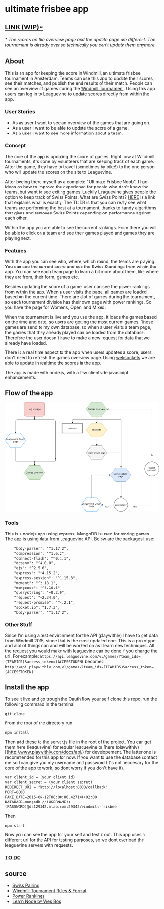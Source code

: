 # ultimate frisbee app

## [LINK (WIP)*](https://shielded-fortress-32511.herokuapp.com/)
###### \* The scores on the overview page and the update page are different. The tournament is already over so technically you can't update them anymore.

## About
This is an app for keeping the score in Windmill, an ultimate frisbee tournament in Amsterdam. Teams can use this app to update their scores, see their matches, and publish the end results of their match. People can see an overview of games during the [Windmill Tournament](http://windmilltournament.com). Using this app users can log in to Leaguevine to update scores directly from within the app.

### User Stories 
- As as user I want to see an overview of the games that are going on.
- As a user I want to be able to update the score of a game.
- As a user I want to see more information about a team.

### Concept
The core of the app is updating the score of games. Right now at Windmill tournaments, it's done by volunteers that are keeping track of each game. After the game, they have to travel (sometimes by bike!) to the one person who will update the scores on the site to Leaguevine.

After beeing there myself as a complete "Ultimate Frisbee Noob", I had ideas on how to improve the experience for people who don't know the teams, but want to see exiting games. Luckily Leaguevine gives people the option to keep track of Swiss Points. What are Swiss Points? [HERE](https://www.leaguevine.com/blog/134/power-rankings-in-ultimate/) is a link that explains what is exactly. The TL:DR is that you can realy see what teams are performing the best at a tournament, thanks to handy algorithms that gives and removes Swiss Points depending on performance against each other.

Within the app you are able to see the current rankings. From there you will be able to click on a team and see their games played and games they are playing next.

### Features
With the app you can see who, where, which round, the teams are playing. You can see the current score and see the Swiss Standings from within the app. You can see each team page to learn a bit more about them, like where they are from, their form, games etc.

Besides updating the score of a game, user can see the power rankings from within the app. When a user visits the page, all games are loaded based on the current time. There are alot of games during the tournament, so each tournament division has their own page with power rankings. So you have the page for Womens, Open, and Mixed. 

When the tournament is live and you use the app, it loads the games based on the time and date, so users are getting the most current games. These games are send to my own database, so when a user visits a team page, the games that they already played can be loaded from the database. Therefore the user doesn't have to make a new request for data that we already have loaded.

There is a real time aspect to the app when users updates a score, users don't need to refresh the games overview page. Using [websockets](https://socket.io/) we are able to update in realtime the scores in the app. 

The app is made with node.js, with a few clientside javascript enhancements.

## Flow of the app
![flowchart](readme/ultimate-frisbee-flowchart.png)

### Tools
This is a nodejs app using express. MongoDB is used for storing games. The app is using data from Leaguevine API. Below are the packages I use:
```
    "body-parser": "^1.17.2",
    "compression": "^1.6.2",
    "connect-flash": "^0.1.1",
    "dotenv": "^4.0.0",
    "ejs": "^2.5.6",
    "express": "^4.15.2",
    "express-session": "^1.15.3",
    "moment": "^2.18.1",
    "mongoose": "^4.10.6",
    "querystring": "~0.2.0",
    "request": "~2.34.0",
    "request-promise": "^4.2.1",
    "socket.io": "1.7.3",
    "body-parser": "^1.17.2",
```

### Other Stuff
Since I'm using a test environment for the API (playwithlv) I have to get data from Windmill 2015, since that is the most updated one. This is a prototype and alot of things can and will be worked on as I learn new techniques. All the request you would make with leaguevine can be done if you change the url. For example:
`https://api.leaguevine.com/v1/games/?team_ids=(TEAMIDS)&access_token=(ACCESSTOKEN)`
becomes:
`http://api.playwithlv.com/v1/games/?team_ids=(TEAMIDS)&access_token=(ACCESSTOKEN)`


## Install the app
To see it live and go trough the Oauth flow your self clone this repo, run the following command in the terminal
```
git clone
```

From the root of the directory run
```
npm install
```

Then add these to the server.js file in the root of the project. You can get them [here (leaguevine)](https://www.leaguevine.com/docs/api/) for regular leaguevine or [here (playwithlv)[(http://www.playwithlv.com/docs/api/) for developement. The latter one is recommended for this app for now. If you want to use the database contact me so I can give you my username and password (It's not neccesary for the core of the app to work, so dont worry if you don't have it).
```
var client_id = (your client id)
var client_secret = (your client secret)
REDIRECT_URI = "http://localhost:8000/callback"
PORT=8000
FAKE_DATE=2015-06-12T08:00:00.427144+02:00
DATABASE=mongodb://(USERNAME):(PASSWORD)@ds129342.mlab.com:29342/windmill-frisbee

```

Then
```
npm start
```

Now you can see the app for your self and test it out. This app uses a different url for the API for testing purposes, so we dont overload the leaguevine servers with requests.


### [TO DO](https://github.com/olli208/minor-frisbee-app/projects/1)


## source
- [Swiss Pairing](http://senseis.xmp.net/?SwissPairing)
- [Windmill Tournament Rules & Format](http://windmilltournament.com/tournament-info/rules-and-format/)
- [Power Rankings](https://www.leaguevine.com/blog/134/power-rankings-in-ultimate/)
- [Learn Node by Wes Bos](http://wesbos.com/learn-node/)
